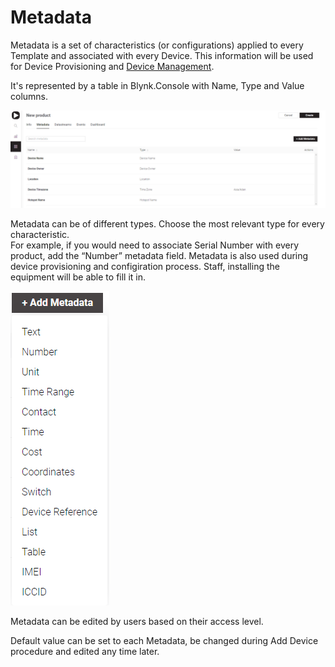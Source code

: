 # Metadata

Metadata is a set of characteristics \(or configurations\) applied to every Template and associated with every Device. This information will be used for Device Provisioning and [Device Management](../../../blynk.app/device-management/).

It's represented by a table in Blynk.Console with Name, Type and Value columns.

![](../../../.gitbook/assets/metadata_table.png)

Metadata can be of different types. Choose the most relevant type for every characteristic.  
For example, if you would need to associate Serial Number with every product, add the “Number” metadata field. Metadata is also used during device provisioning and configiration process. Staff, installing the equipment will be able to fill it in.

![](../../../.gitbook/assets/metadata-types.png)

Metadata can be edited by users based on their access level.

Default value can be set to each Metadata, be changed during Add Device procedure and edited any time later.

